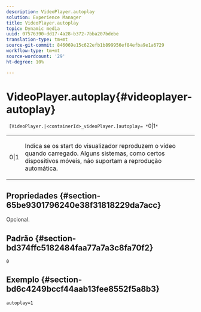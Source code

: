 ```yaml
---
description: VideoPlayer.autoplay
solution: Experience Manager
title: VideoPlayer.autoplay
topic: Dynamic media
uuid: 07576390-dd17-4a28-b372-7bba207bdebe
translation-type: tm+mt
source-git-commit: 846069e15c622efb1b899956ef84efba9e1a6729
workflow-type: tm+mt
source-wordcount: '29'
ht-degree: 10%

---
```



# VideoPlayer.autoplay{#videoplayer-autoplay}

` [VideoPlayer.|<containerId>_videoPlayer.]autoplay= *`0|1`*`

<table id="table_C616483932C2482CA9794DDD7313FD7C"> 
 <tbody> 
  <tr> 
   <td colname="col1"> <p> <span class="codeph"> <span class="varname"> 0|1</span> </span> </p> </td> 
   <td colname="col2"> <p> Indica se os start do visualizador reproduzem o vídeo quando carregado. Alguns sistemas, como certos dispositivos móveis, não suportam a reprodução automática. </p> </td> 
  </tr> 
 </tbody> 
</table>

## Propriedades {#section-65be9301796240e38f31818229da7acc}

Opcional.

## Padrão {#section-bd374ffc5182484faa77a7a3c8fa70f2}

`0`

## Exemplo {#section-bd6c4249bccf44aab13fee8552f5a8b3}

`autoplay=1`
